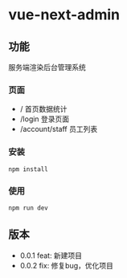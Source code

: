 # vue-next-admin

## 功能
服务端渲染后台管理系统

### 页面
- /               首页数据统计
- /login          登录页面
- /account/staff  员工列表

### 安装
```
npm install
```

### 使用
```
npm run dev
```

## 版本
- 0.0.1 feat: 新建项目
- 0.0.2 fix: 修复bug，优化项目